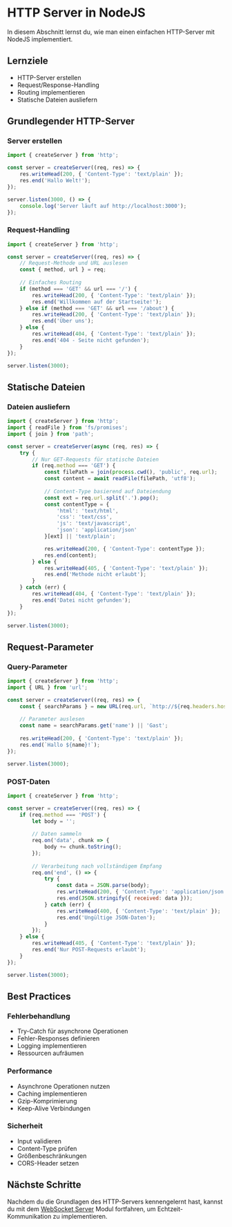# HTTP Server in NodeJS

In diesem Abschnitt lernst du, wie man einen einfachen HTTP-Server mit NodeJS implementiert.

## Lernziele

- HTTP-Server erstellen
- Request/Response-Handling
- Routing implementieren
- Statische Dateien ausliefern

## Grundlegender HTTP-Server

### Server erstellen
```javascript
import { createServer } from 'http';

const server = createServer((req, res) => {
    res.writeHead(200, { 'Content-Type': 'text/plain' });
    res.end('Hallo Welt!');
});

server.listen(3000, () => {
    console.log('Server läuft auf http://localhost:3000');
});
```

### Request-Handling
```javascript
import { createServer } from 'http';

const server = createServer((req, res) => {
    // Request-Methode und URL auslesen
    const { method, url } = req;
    
    // Einfaches Routing
    if (method === 'GET' && url === '/') {
        res.writeHead(200, { 'Content-Type': 'text/plain' });
        res.end('Willkommen auf der Startseite!');
    } else if (method === 'GET' && url === '/about') {
        res.writeHead(200, { 'Content-Type': 'text/plain' });
        res.end('Über uns');
    } else {
        res.writeHead(404, { 'Content-Type': 'text/plain' });
        res.end('404 - Seite nicht gefunden');
    }
});

server.listen(3000);
```

## Statische Dateien

### Dateien ausliefern
```javascript
import { createServer } from 'http';
import { readFile } from 'fs/promises';
import { join } from 'path';

const server = createServer(async (req, res) => {
    try {
        // Nur GET-Requests für statische Dateien
        if (req.method === 'GET') {
            const filePath = join(process.cwd(), 'public', req.url);
            const content = await readFile(filePath, 'utf8');
            
            // Content-Type basierend auf Dateiendung
            const ext = req.url.split('.').pop();
            const contentType = {
                'html': 'text/html',
                'css': 'text/css',
                'js': 'text/javascript',
                'json': 'application/json'
            }[ext] || 'text/plain';

            res.writeHead(200, { 'Content-Type': contentType });
            res.end(content);
        } else {
            res.writeHead(405, { 'Content-Type': 'text/plain' });
            res.end('Methode nicht erlaubt');
        }
    } catch (err) {
        res.writeHead(404, { 'Content-Type': 'text/plain' });
        res.end('Datei nicht gefunden');
    }
});

server.listen(3000);
```

## Request-Parameter

### Query-Parameter
```javascript
import { createServer } from 'http';
import { URL } from 'url';

const server = createServer((req, res) => {
    const { searchParams } = new URL(req.url, `http://${req.headers.host}`);
    
    // Parameter auslesen
    const name = searchParams.get('name') || 'Gast';
    
    res.writeHead(200, { 'Content-Type': 'text/plain' });
    res.end(`Hallo ${name}!`);
});

server.listen(3000);
```

### POST-Daten
```javascript
import { createServer } from 'http';

const server = createServer((req, res) => {
    if (req.method === 'POST') {
        let body = '';
        
        // Daten sammeln
        req.on('data', chunk => {
            body += chunk.toString();
        });
        
        // Verarbeitung nach vollständigem Empfang
        req.on('end', () => {
            try {
                const data = JSON.parse(body);
                res.writeHead(200, { 'Content-Type': 'application/json' });
                res.end(JSON.stringify({ received: data }));
            } catch (err) {
                res.writeHead(400, { 'Content-Type': 'text/plain' });
                res.end('Ungültige JSON-Daten');
            }
        });
    } else {
        res.writeHead(405, { 'Content-Type': 'text/plain' });
        res.end('Nur POST-Requests erlaubt');
    }
});

server.listen(3000);
```

## Best Practices

### Fehlerbehandlung
- Try-Catch für asynchrone Operationen
- Fehler-Responses definieren
- Logging implementieren
- Ressourcen aufräumen

### Performance
- Asynchrone Operationen nutzen
- Caching implementieren
- Gzip-Komprimierung
- Keep-Alive Verbindungen

### Sicherheit
- Input validieren
- Content-Type prüfen
- Größenbeschränkungen
- CORS-Header setzen

## Nächste Schritte

Nachdem du die Grundlagen des HTTP-Servers kennengelernt hast, kannst du mit dem [WebSocket Server](webSocketServer.md) Modul fortfahren, um Echtzeit-Kommunikation zu implementieren. 